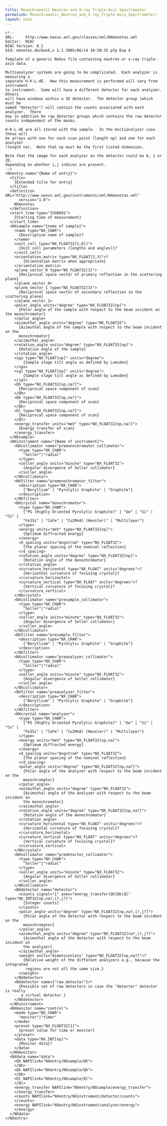 ```yaml
---
title: Monochromatic Neutron and X-ray Triple-Axis Spectrometer
permalink: Monochromatic_Neutron_and_X-ray_Triple-Axis_Spectrometer/
layout: wiki
---
```


    <!--
    URL:     http://www.nexus.anl.gov/classes/xml/NXmonotas.xml
    Editor:  NIAC
    NIAC Version: 0.1
    $Id: monotas.docbook,v 1.1 2005/06/14 16:50:35 pfp Exp $

    Template of a generic NeXus file containing neutron or x-ray triple-axis data.

    Multianalyzer systems are going to be complicated.  Each analyzer is measuring a
    separate H-K-L-dE.  How this measurement is performed will vary from instrument
    to instrument.  Some will have a different detector for each analyzer.  Others
    will have windows within a 2D detector.  The detector group (which must be
    named "detector") will contain the counts associated with each analyzer.  There 
    may in addition be raw_detector groups which contains the raw detector 
    counts independent of the masks.

    H-K-L-dE are all stored with the sample.  In the multianalyzer case these will
    be arrays with one for each scan point (length np) and one for each analyzer
    (length na).  Note that np must be the first listed dimension.

    Note that the image for each analyzer on the detector could be 0, 1 or 2D,
    depending on whether i,j indices are present.
    -->
    <NXentry name="{Name of entry}">
      <title>
        {Extended title for entry}
      </title>
      <definition URL="http://www.nexus.anl.gov/instruments/xml/NXmonotas.xml"
          version="1.0">
        NXmonotas
      </definition>
      <start_time type="ISO8601">
        {Starting time of measurement}
      </start_time>
      <NXsample name="{name of sample}">
        <name type="NX_CHAR">
          {Descriptive name of sample}?
        </name>
        <unit_cell type="NX_FLOAT32[1,6])">
          {Unit cell parameters (lengths and angles)}?
        </unit_cell>
        <orientation_matrix type="NX_FLOAT[3,3]">?
            {Orientation matrix when appropriate}
        </orientation_matrix> 
        <plane_vector_0 type="NX_FLOAT32[3]">
          {Reciprocal space vector of primary reflection in the scattering plane}
        </plane_vector_0>
        <plane_vector_1 type="NX_FLOAT32[3]">
          {Reciprocal space vector of secondary reflection in the scattering plane}
        </plane_vector_1>
        <polar_angle units="degree" type="NX_FLOAT32[np]">
          {Polar angle of the sample with respect to the beam incident on the monochromator}
        </polar_angle>
        <azimuthal_angle units="degree" type="NX_FLOAT32">
          {Azimuthal angle of the sample with respect to the beam incident on the
          monochromator}
        </azimuthal_angle>
        <rotation_angle units="degree" type="NX_FLOAT32[np]">
          {Rotation angle of the sample}
        </rotation_angle>
        <sgu type="NX_FLOAT[np]" units="degree">
            {Sample stage tilt angle as defined by Lumsden}
        </sgu>
        <sgl type="NX_FLOAT[np]" units="degree">
            {Sample stage tilt angle as defined by Lumsden}
        </sgl>
        <Qh type="NX_FLOAT32[np,na?]">
          {Reciprocal space component of scan}
        </Qh>
        <Qk type="NX_FLOAT32[np,na?]">
          {Reciprocal space component of scan}
        </Qk>
        <Ql type="NX_FLOAT32[np,na?]">
          {Reciprocal space component of scan}
        </Ql>
        <energy_transfer units="meV" type="NX_FLOAT32[np,na?]">
          {Energy transfer of scan}
        </energy_transfer>
      </NXsample>
      <NXinstrument name="{Name of instrument}">
        <NXcollimator name="premonochromator_collimator">
          <type type="NX_CHAR">
            "Soller"|"radial"
          </type>
          <soller_angle units="minute" type="NX_FLOAT32">
            {Angular divergence of Soller collimator}
          </soller_angle>
        </NXcollimator>
        <NXfilter name="premonochromator_filter">
          <description type="NX_CHAR">
            {"Beryllium" | "Pyrolytic Graphite" | "Graphite"}
          </description>
        </NXfilter>
        <NXcrystal name="monochromator">
          <type type="NX_CHAR">
            {"PG (Highly Oriented Pyrolytic Graphite)" | "Ge" | "Si" | "Cu" |
            "Fe3Si" | "CoFe" | "Cu2MnAl (Heusler)" | "Multilayer"}
          </type>
          <energy units="meV" type="NX_FLOAT32[np]">
            {Optimum diffracted energy}
          </energy>
          <d_spacing units="Angstrom" type="NX_FLOAT32">
            {The planar spacing of the nominal reflection}
          </d_spacing>
          <rotation_angle units="degree" type="NX_FLOAT32[np]">
            {Rotation angle of the monochromator}
          </rotation_angle>
          <curvature_horizontal type="NX_FLOAT" units="degrees">?
            {Horizontal curvature of focusing crystal}?
          </curvature_horizontal>
          <curvature_vertical type="NX_FLOAT" units="degrees">?
            {Vertical curvature of focusing crystal}?
          </curvature_vertical>
        </NXcrystal>
        <NXcollimator name="presample_collimator">
          <type type="NX_CHAR">
            "Soller"|"radial"
          </type>
          <soller_angle units="minute" type="NX_FLOAT32">
            {Angular divergence of Soller collimator}
          </soller_angle>
        </NXcollimator>
        <NXfilter name="presample_filter">
          <description type="NX_CHAR">
            {"Beryllium" | "Pyrolytic Graphite" | "Graphite"}
          </description>
        </NXfilter>
        <NXcollimator name="preanalyzer_collimator">
          <type type="NX_CHAR">
            "Soller"|"radial"
          </type>
          <soller_angle units="minute" type="NX_FLOAT32">
            {Angular divergence of Soller collimator}
          </soller_angle>
        </NXcollimator>
        <NXfilter name="preanalyzer_filter">
          <description type="NX_CHAR">
            {"Beryllium" | "Pyrolytic Graphite" | "Graphite"}
          </description>
        </NXfilter>
        <NXcrystal name="analyzer">
          <type type="NX_CHAR">
            {"PG (Highly Oriented Pyrolytic Graphite)" | "Ge" | "Si" | "Cu" |
            "Fe3Si" | "CoFe" | "Cu2MnAl (Heusler)" | "Multilayer"}
          </type>
          <energy units="meV" type="NX_FLOAT32[np,na]">
            {Optimum diffracted energy}
          </energy>
          <d_spacing units="Angstrom" type="NX_FLOAT32">
            {The planar spacing of the nominal reflection}
          </d_spacing>
          <polar_angle units="degree" type="NX_FLOAT32[np,na?]">
            {Polar angle of the analyzer with respect to the beam incident on the
            monochromator}
          </polar_angle>
          <azimuthal_angle units="degree" type="NX_FLOAT32">
            {Azimuthal angle of the analyzer with respect to the beam incident on
            the monochromator}
          </azimuthal_angle>
          <rotation_angle units="degree" type="NX_FLOAT32[np,na?]">
            {Rotation angle of the monochromator}
          </rotation_angle>
          <curvature_horizontal type="NX_FLOAT" units="degrees">?
            {Horizontal curvature of focusing crystal}?
          </curvature_horizontal>
          <curvature_vertical type="NX_FLOAT" units="degrees">?
            {Vertical curvature of focusing crystal}?
          </curvature_vertical>
        </NXcrystal>
        <NXcollimator name="predetector_collimator">
          <type type="NX_CHAR">
            "Soller"|"radial"
          </type>
          <soller_angle units="minute" type="NX_FLOAT32">
            {Angular divergence of Soller collimator}
          </soller_angle>
        </NXcollimator>
        <NXdetector name="detector">
          <counts signal="1" axes="energy_transfer|Qh|Qk|Ql" type="NX_INT32[np,na?,i?,j?]">
            {Integer counts}
          </counts>
          <polar_angle units="degree" type="NX_FLOAT32[np,na?,i?,j?]">
            {Polar angle of the detector with respect to the beam incident on the
            monochromator}
          </polar_angle>
          <azimuthal_angle units="degree" type="NX_FLOAT32[na?,i?,j?]">
            {Azimuthal angle of the detector with respect to the beam incident on
            the analyzer}
          </azimuthal_angle>
          <weight units="dimensionless" type="NX_FLOAT32[np,na?]">?
            {Relative weight of the different analyzers e.g., because the integrated
             regions are not all the same size.}
          </weight>
        </NXdetector>
        <NXdetector name={"raw_detector"}>*
          {Possible set of raw detectors in case the "detector" detector is really
           a virtual detector.}
        </NXdetector>
      </NXinstrument>
      <NXmonitor name="control">
        <mode type="NX_CHAR">
          "monitor"|"timer"
        </mode>
        <preset type="NX_FLOAT32[1]">
          {preset value for time or monitor}
        </preset>
        <data type="NX_INT[np]">
          {Monitor data}?
        </data>
      </NXmonitor>
      <NXdata name="data">
        <Qh NAPIlink="NXentry/NXsample/Qh">
        </Qh>
        <Qk NAPIlink="NXentry/NXsample/Qk">
        </Qk>
        <Ql NAPIlink="NXentry/NXsample/Ql">
        </Ql>
        <energy_transfer NAPIlink="NXentry/NXsample/energy_transfer">
        </energy_transfer>
        <counts NAPIlink="NXentry/NXinstrument/detector/counts">
        </counts>
        <energy NAPIlink="NXentry/NXinstrument/analyzer/energy">
        </energy>
      </NXdata>
    </NXentry>
